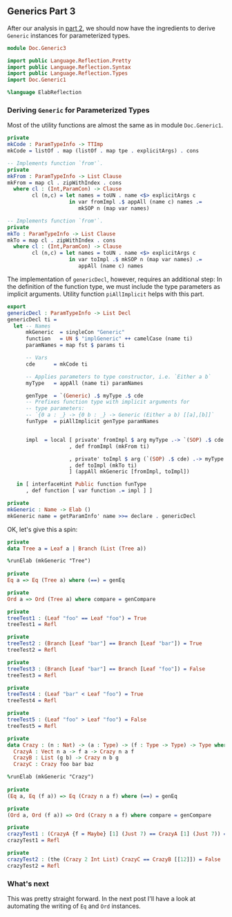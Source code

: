 ## Generics Part 3

After our analysis in [part 2](Generic2.md), we should now have
the ingredients to derive `Generic` instances for parameterized
types.

```idris
module Doc.Generic3

import public Language.Reflection.Pretty
import public Language.Reflection.Syntax
import public Language.Reflection.Types
import Doc.Generic1

%language ElabReflection

```

### Deriving `Generic` for Parameterized Types

Most of the utility functions are almost the same as
in module `Doc.Generic1`.

```idris
private
mkCode : ParamTypeInfo -> TTImp
mkCode = listOf . map (listOf . map tpe . explicitArgs) . cons

-- Implements function `from'`.
private
mkFrom : ParamTypeInfo -> List Clause
mkFrom = map cl . zipWithIndex . cons
  where cl : (Int,ParamCon) -> Clause
        cl (n,c) = let names = toUN . name <$> explicitArgs c
                    in var fromImpl .$ appAll (name c) names .=
                       mkSOP n (map var names)

-- Implements function `from'`.
private
mkTo : ParamTypeInfo -> List Clause
mkTo = map cl . zipWithIndex . cons
  where cl : (Int,ParamCon) -> Clause
        cl (n,c) = let names = toUN . name <$> explicitArgs c
                    in var toImpl .$ mkSOP n (map var names) .=
                       appAll (name c) names
```

The implementation of `genericDecl`, however, requires an
additional step: In the definition of the function type,
we must include the type parameters as implicit arguments.
Utility function `piAllImplicit` helps with this part.

```idris
export
genericDecl : ParamTypeInfo -> List Decl
genericDecl ti =
  let -- Names
      mkGeneric  = singleCon "Generic"
      function   = UN $ "implGeneric" ++ camelCase (name ti)
      paramNames = map fst $ params ti

      -- Vars
      cde      = mkCode ti

      -- Applies parameters to type constructor, i.e. `Either a b`
      myType   = appAll (name ti) paramNames

      genType  = `(Generic) .$ myType .$ cde
      -- Prefixes function type with implicit arguments for
      -- type parameters:
      -- `{0 a : _} -> {0 b : _} -> Generic (Either a b) [[a],[b]]`
      funType  = piAllImplicit genType paramNames


      impl  = local [ private' fromImpl $ arg myType .-> `(SOP) .$ cde
                    , def fromImpl (mkFrom ti)

                    , private' toImpl $ arg (`(SOP) .$ cde) .-> myType
                    , def toImpl (mkTo ti)
                    ] (appAll mkGeneric [fromImpl, toImpl])

   in [ interfaceHint Public function funType
      , def function [ var function .= impl ] ]

private
mkGeneric : Name -> Elab ()
mkGeneric name = getParamInfo' name >>= declare . genericDecl
```

OK, let's give this a spin:

```idris
private
data Tree a = Leaf a | Branch (List (Tree a))

%runElab (mkGeneric "Tree")
 
private
Eq a => Eq (Tree a) where (==) = genEq

private
Ord a => Ord (Tree a) where compare = genCompare

private
treeTest1 : (Leaf "foo" == Leaf "foo") = True
treeTest1 = Refl

private
treeTest2 : (Branch [Leaf "bar"] == Branch [Leaf "bar"]) = True
treeTest2 = Refl

private
treeTest3 : (Branch [Leaf "bar"] == Branch [Leaf "foo"]) = False
treeTest3 = Refl

private
treeTest4 : (Leaf "bar" < Leaf "foo") = True
treeTest4 = Refl

private
treeTest5 : (Leaf "foo" > Leaf "foo") = False
treeTest5 = Refl
```

```idris
private
data Crazy : (n : Nat) -> (a : Type) -> (f : Type -> Type) -> Type where
  CrazyA : Vect n a -> f a -> Crazy n a f
  CrazyB : List (g b) -> Crazy n b g
  CrazyC : Crazy foo bar baz

%runElab (mkGeneric "Crazy")
 
private
(Eq a, Eq (f a)) => Eq (Crazy n a f) where (==) = genEq

private
(Ord a, Ord (f a)) => Ord (Crazy n a f) where compare = genCompare

private
crazyTest1 : (CrazyA {f = Maybe} [1] (Just 7) == CrazyA [1] (Just 7)) = True
crazyTest1 = Refl

private
crazyTest2 : (the (Crazy 2 Int List) CrazyC == CrazyB [[12]]) = False
crazyTest2 = Refl
```

### What's next

This was pretty straight forward. In the next post I'll
have a look at
automating the writing of `Eq` and `Ord` instances.
